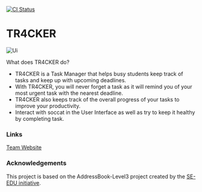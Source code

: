 [![CI Status](https://github.com/se-edu/addressbook-level3/workflows/Java%20CI/badge.svg)](https://github.com/se-edu/addressbook-level3/actions)

# TR4CKER

![Ui](docs/images/Ui.png)

What does TR4CKER do?
* TR4CKER is a Task Manager that helps busy students keep track of tasks and keep up with upcoming deadlines.
* With TR4CKER, you will never forget a task as it will remind you of your most urgent task with the nearest deadline.
* TR4CKER also keeps track of the overall progress of your tasks to improve your productivity.
* Interact with soccat in the User Interface as well as try to keep it healthy by completing task.

### Links
[Team Website](https://ay2021s1-cs2103t-t10-2.github.io/tp/)

### Acknowledgements
This project is based on the AddressBook-Level3 project created by the [SE-EDU initiative](https://se-education.org).
